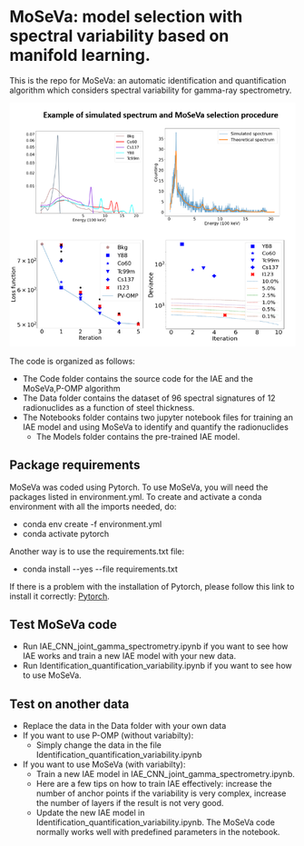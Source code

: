 # MoSeVa: model selection with spectral variability based on manifold learning.

This is the repo for MoSeVa: an automatic identification and quantification algorithm which considers spectral variability for gamma-ray spectrometry.

![ ](illustrations/example_moseva.PNG)

The code is organized as follows:
-  The Code folder contains the source code for the IAE and the MoSeVa,P-OMP algorithm
-  The Data folder contains the dataset of 96 spectral signatures of 12 radionuclides as a function of steel thickness.
-  The Notebooks folder contains two jupyter notebook files for training an IAE model and using MoSeVa to identify and quantify the radionuclides
      - The Models folder contains the pre-trained IAE model.
## Package requirements
MoSeVa was coded using Pytorch. To use MoSeVa, you will need the packages listed in environment.yml. To create and activate a conda environment with all the imports needed, do:
-  conda env create -f environment.yml
-  conda activate pytorch
  
Another way is to use the requirements.txt file:
-  conda install --yes --file requirements.txt

If there is a problem with the installation of Pytorch, please follow this link to install it correctly: [Pytorch](https://pytorch.org/get-started/locally/).

##  Test MoSeVa code
-  Run IAE_CNN_joint_gamma_spectrometry.ipynb if you want to see how IAE works and train a new IAE model with your new data.
-  Run Identification_quantification_variability.ipynb if you want to see how to use MoSeVa.
## Test on another data
-  Replace the data in the Data folder with your own data
-  If you want to use P-OMP (without variabilty):
      - Simply change the data in the file Identification_quantification_variability.ipynb
-  If you want to use MoSeVa (with variabilty):
      - Train a new IAE model in IAE_CNN_joint_gamma_spectrometry.ipynb.
      - Here are a few tips on how to train IAE effectively: increase the number of anchor points if the variability is very complex, increase the number of layers if the result is not very good.
      - Update the new IAE model in Identification_quantification_variability.ipynb. The MoSeVa code normally works well with predefined parameters in the notebook.
        
